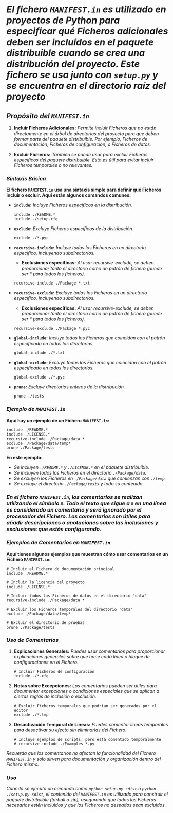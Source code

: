 <!-- Author: Daniel Benjamin Perez Morales -->
<!-- GitHub: https://github.com/DanielBenjaminPerezMoralesDev13 -->
<!-- GitLab: https://gitlab.com/DanielBenjaminPerezMoralesDev13 -->
<!-- Email: danielperezdev@proton.me -->

# ***El fichero `MANIFEST.in` es utilizado en proyectos de Python para especificar qué Ficheros adicionales deben ser incluidos en el paquete distribuible cuando se crea una distribución del proyecto. Este fichero se usa junto con `setup.py` y se encuentra en el directorio raíz del proyecto***

## ***Propósito del `MANIFEST.in`***

1. **Incluir Ficheros Adicionales:**
  *Permite incluir Ficheros que no están directamente en el árbol de directorios del proyecto pero que deben formar parte del paquete distribuible. Por ejemplo, Ficheros de documentación, Ficheros de configuración, o Ficheros de datos.*

2. **Excluir Ficheros:**
  *También se puede usar para excluir Ficheros específicos del paquete distribuible. Esto es útil para evitar incluir Ficheros temporales o no relevantes.*

### ***Sintaxis Básica***

**El fichero `MANIFEST.in` usa una sintaxis simple para definir qué Ficheros incluir o excluir. Aquí están algunos comandos comunes:**

- **`include`:** *Incluye Ficheros específicos en la distribución.*

  ```plaintext
  include ./README.*
  include ./setup.cfg
  ```

- **`exclude`:** *Excluye Ficheros específicos de la distribución.*

  ```plaintext
  exclude ./*.pyc
  ```

- **`recursive-include`:** *Incluye todos los Ficheros en un directorio específico, incluyendo subdirectorios.*
  - **Exclusiones específicas:** *Al usar recursive-exclude, se deben proporcionar tanto el directorio como un patrón de fichero (puede ser * para todos los ficheros).*

  ```plaintext
  recursive-include ./Package *.txt
  ```

- **`recursive-exclude`:** *Excluye todos los Ficheros en un directorio específico, incluyendo subdirectorios.*
  - **Exclusiones específicas:** *Al usar recursive-exclude, se deben proporcionar tanto el directorio como un patrón de fichero (puede ser * para todos los ficheros).*

  ```plaintext
  recursive-exclude ./Package *.pyc
  ```

- **`global-include`:** *Incluye todos los Ficheros que coincidan con el patrón especificado en todos los directorios.*

  ```plaintext
  global-include ./*.txt
  ```

- **`global-exclude`:** *Excluye todos los Ficheros que coincidan con el patrón especificado en todos los directorios.*

  ```plaintext
  global-exclude ./*.pyc
  ```

- **`prune`:** *Excluye directorios enteros de la distribución.*

  ```plaintext
  prune ./tests
  ```

### ***Ejemplo de `MANIFEST.in`***

**Aquí hay un ejemplo de un Fichero `MANIFEST.in`:**

```plaintext
include ./README.*
include ./LICENSE.*
recursive-include ./Package/data *
exclude ./Package/data/temp*
prune ./Package/tests
```

**En este ejemplo:**

- *Se incluyen `./README.*` y `./LICENSE.*` en el paquete distribuible.*
- *Se incluyen todos los Ficheros en el directorio `./Package/data`.*
- *Se excluyen los Ficheros en `./Package/data` que comienzan con `./temp`.*
- *Se excluye el directorio `./Package/tests` y todo su contenido.*

### ***En el fichero `MANIFEST.in`, los comentarios se realizan utilizando el símbolo `#`. Todo el texto que sigue a `#` en una línea es considerado un comentario y será ignorado por el procesador del Fichero. Los comentarios son útiles para añadir descripciones o anotaciones sobre las inclusiones y exclusiones que estás configurando.***

### ***Ejemplos de Comentarios en `MANIFEST.in`***

**Aquí tienes algunos ejemplos que muestran cómo usar comentarios en un Fichero `MANIFEST.in`:**

```plaintext
# Incluir el Fichero de documentación principal
include ./README.*

# Incluir la licencia del proyecto
include ./LICENSE.*

# Incluir todos los Ficheros de datos en el directorio 'data'
recursive-include ./Package/data *

# Excluir los Ficheros temporales del directorio 'data'
exclude ./Package/data/temp*

# Excluir el directorio de pruebas
prune ./Package/tests
```

### ***Uso de Comentarios***

1. **Explicaciones Generales:**
  *Puedes usar comentarios para proporcionar explicaciones generales sobre qué hace cada línea o bloque de configuraciones en el Fichero.*

   ```plaintext
   # Incluir Ficheros de configuración
   include ./*.cfg
   ```

2. **Notas sobre Excepciones:**
  *Los comentarios pueden ser útiles para documentar excepciones o condiciones especiales que se aplican a ciertas reglas de inclusión o exclusión.*

   ```plaintext
   # Excluir Ficheros temporales que podrían ser generados por el editor
   exclude ./*.tmp
   ```

3. **Desactivación Temporal de Líneas:**
  *Puedes comentar líneas temporales para desactivar su efecto sin eliminarlas del Fichero.*

   ```plaintext
   # Incluye ejemplos de scripts, pero está comentado temporalmente
   # recursive-include ./Examples *.py
   ```

*Recuerda que los comentarios no afectan la funcionalidad del Fichero `MANIFEST.in` y solo sirven para documentación y organización dentro del Fichero mismo.*

### ***Uso***

*Cuando se ejecuta un comando como `python setup.py sdist` o `python ./setup.py sdist`, el contenido del `MANIFEST.in` es utilizado para construir el paquete distribuible (tarball o zip), asegurando que todos los Ficheros necesarios estén incluidos y que los Ficheros no deseados sean excluidos.*
